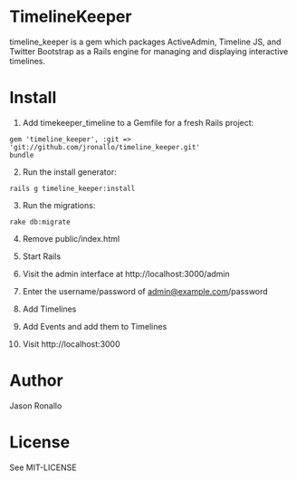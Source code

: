 # TimelineKeeper

timeline_keeper is a gem which packages ActiveAdmin, Timeline JS, and Twitter Bootstrap as a Rails engine for managing and displaying interactive timelines.

# Install

1. Add timekeeper_timeline to a Gemfile for a fresh Rails project:

```
gem 'timeline_keeper', :git => 'git://github.com/jronallo/timeline_keeper.git'
bundle
```

2. Run the install generator:

`rails g timeline_keeper:install`

3. Run the migrations:

`rake db:migrate`

4. Remove public/index.html

5. Start Rails

6. Visit the admin interface at http://localhost:3000/admin
7. Enter the username/password of admin@example.com/password
8. Add Timelines
9. Add Events and add them to Timelines
10. Visit http://localhost:3000

# Author

Jason Ronallo

# License

See MIT-LICENSE


